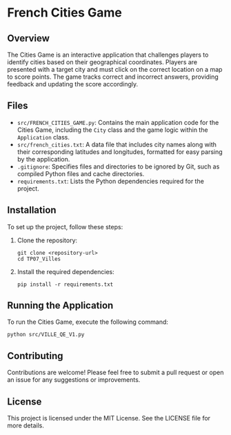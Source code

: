 # French Cities Game

## Overview
The Cities Game is an interactive application that challenges players to identify cities based on their geographical coordinates. Players are presented with a target city and must click on the correct location on a map to score points. The game tracks correct and incorrect answers, providing feedback and updating the score accordingly.

## Files
- `src/FRENCH_CITIES_GAME.py`: Contains the main application code for the Cities Game, including the `City` class and the game logic within the `Application` class.
- `src/french_cities.txt`: A data file that includes city names along with their corresponding latitudes and longitudes, formatted for easy parsing by the application.
- `.gitignore`: Specifies files and directories to be ignored by Git, such as compiled Python files and cache directories.
- `requirements.txt`: Lists the Python dependencies required for the project.

## Installation
To set up the project, follow these steps:

1. Clone the repository:
   ```
   git clone <repository-url>
   cd TP07_Villes
   ```

2. Install the required dependencies:
   ```
   pip install -r requirements.txt
   ```

## Running the Application
To run the Cities Game, execute the following command:
```
python src/VILLE_QE_V1.py
```

## Contributing
Contributions are welcome! Please feel free to submit a pull request or open an issue for any suggestions or improvements.

## License
This project is licensed under the MIT License. See the LICENSE file for more details.
